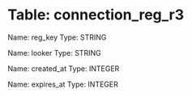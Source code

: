 Table: connection_reg_r3
========================

Name: reg_key
Type: STRING

Name: looker
Type: STRING

Name: created_at
Type: INTEGER

Name: expires_at
Type: INTEGER


